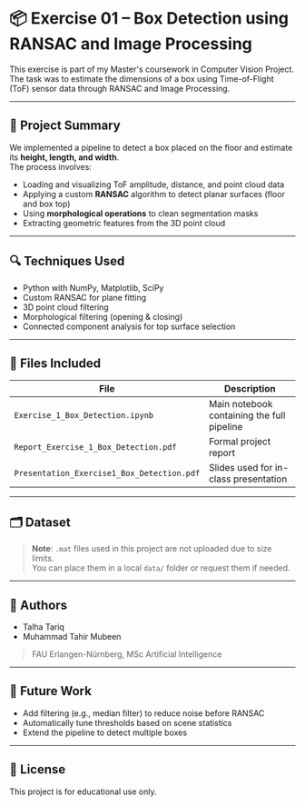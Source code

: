 # 📦 Exercise 01 – Box Detection using RANSAC and Image Processing

This exercise is part of my Master's coursework in Computer Vision Project.  
The task was to estimate the dimensions of a box using Time-of-Flight (ToF) sensor data through RANSAC and Image Processing.

---

## 🧠 Project Summary

We implemented a pipeline to detect a box placed on the floor and estimate its **height, length, and width**.  
The process involves:

- Loading and visualizing ToF amplitude, distance, and point cloud data
- Applying a custom **RANSAC** algorithm to detect planar surfaces (floor and box top)
- Using **morphological operations** to clean segmentation masks
- Extracting geometric features from the 3D point cloud

---

## 🔍 Techniques Used

- Python with NumPy, Matplotlib, SciPy
- Custom RANSAC for plane fitting
- 3D point cloud filtering
- Morphological filtering (opening & closing)
- Connected component analysis for top surface selection

---

## 📂 Files Included

| File | Description |
|------|-------------|
| `Exercise_1_Box_Detection.ipynb` | Main notebook containing the full pipeline |
| `Report_Exercise_1_Box_Detection.pdf` | Formal project report |
| `Presentation_Exercise1_Box_Detection.pdf` | Slides used for in-class presentation |

---

## 🗂️ Dataset

> **Note**: `.mat` files used in this project are not uploaded due to size limits.  
You can place them in a local `data/` folder or request them if needed.

---

## 👥 Authors

- Talha Tariq  
- Muhammad Tahir Mubeen  
> FAU Erlangen-Nürnberg, MSc Artificial Intelligence

---

## 🔮 Future Work

- Add filtering (e.g., median filter) to reduce noise before RANSAC
- Automatically tune thresholds based on scene statistics
- Extend the pipeline to detect multiple boxes

---

## 📌 License

This project is for educational use only.

